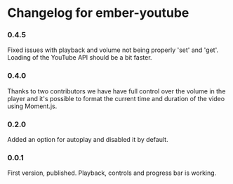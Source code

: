 # Changelog for ember-youtube

### 0.4.5

Fixed issues with playback and volume not being properly 'set' and 'get'. Loading of the YouTube API should be a bit faster.

### 0.4.0

Thanks to two contributors we have have full control over the volume in the player and it's possible to format the current time and duration of the video using Moment.js.

### 0.2.0

Added an option for autoplay and disabled it by default.

### 0.0.1

First version, published. Playback, controls and progress bar is working.
